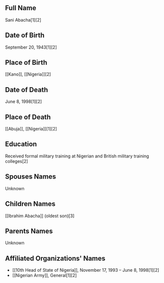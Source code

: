 ## Full Name
Sani Abacha[1][2]

## Date of Birth
September 20, 1943[1][2]

## Place of Birth
[[Kano]], [[Nigeria]][2]

## Date of Death
June 8, 1998[1][2]

## Place of Death
[[Abuja]], [[Nigeria]][1][2]

## Education
Received formal military training at Nigerian and British military training colleges[2]

## Spouses Names
Unknown

## Children Names
[[Ibrahim Abacha]] (oldest son)[3]

## Parents Names
Unknown

## Affiliated Organizations' Names
- [[10th Head of State of Nigeria]], November 17, 1993 – June 8, 1998[1][2]
- [[Nigerian Army]], General[1][2]

